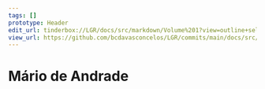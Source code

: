 ```yaml
---
tags: []
prototype: Header
edit_url: tinderbox://LGR/docs/src/markdown/Volume%201?view=outline+select=1658234634
view_url: https://github.com/bcdavasconcelos/LGR/commits/main/docs/src/markdown/volume-1/m-rio-de-andrade.md
---
```


# Mário de Andrade



